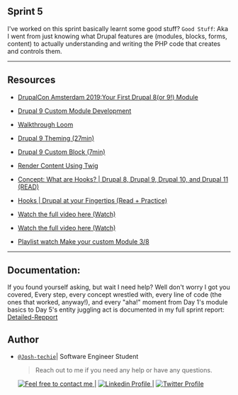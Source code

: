 ## Sprint 5

I've worked on this sprint basically learnt some good stuff?
`Good Stuff`: Aka I went from just knowing what Drupal features are (modules, blocks, forms, content) to actually understanding and writing the PHP code that creates and controls them.

---

## Resources

- [DrupalCon Amsterdam 2019:Your First Drupal 8(or 9!) Module](https://youtu.be/NSE_mYn-o8c?feature=shared)

- [Drupal 9 Custom Module Development](https://youtu.be/ABuW0aCUtTo?feature=shared)

- [Walkthrough Loom](https://www.loom.com/share/d2c2135daaa442959a97b7bed6a47754)

- [Drupal 9 Theming (27min)](https://youtu.be/qO_Wh5WE3VA?feature=shared)

- [Drupal 9 Custom Block (7min)](https://youtu.be/b6XOhsuqYq8)

- [Render Content Using Twig](https://youtu.be/Cl9uQoni88w?si=VbVE8WuUaCGkXaoj)

- [Concept: What are Hooks? | Drupal 8, Drupal 9, Drupal 10, and Drupal 11 (READ)](https://drupalize.me/tutorial/concept-what-are-hooks)

- [Hooks | Drupal at your Fingertips (Read + Practice)](https://www.drupalatyourfingertips.com/hooks)

- [Watch the full video here (Watch)](https://youtu.be/1m6WR7e7qwU?feature=shared)

- [Watch the full video here (Watch)](https://youtu.be/koNJEyRLwKk?feature=shared)

- [Playlist watch Make your custom Module 3/8](https://www.youtube.com/watch?v=JsS0Fwhj2sU&list=PLhA-DDDbk7VclKyM0AhZOYmSFuT78FI44&index=2&ab_channel=BenLamptey)

---

## Documentation:

If you found yourself asking, but wait I need help?
Well don't worry I got you covered, Every step, every concept wrestled with, every line of code (the ones that worked, anyway!), and every "aha!" moment from Day 1's module basics to Day 5's entity juggling act is documented in my full sprint report: [Detailed-Repport](../Assets/Youssef-ABOUYAHIA-Sprint-5.pdf)

## Author

- [`@Josh-techie`](https://github.com/Josh-techie)| Software Engineer Student

  > Reach out to me if you need any help or have any questions.

  <a href="mailto:youssef.abouyahia@e-polytechnique.ma">
  	<img alt="Feel free to contact me" src="https://img.shields.io/badge/-Ask_me_anything-blue?style=flat&logo=Gmail&logoColor=white&link=mailto:youssef.abouyahia@e-polytechnique.ma&color=3d85c6" />
  </a>
  <span> | </span>
    <a href="https://www.linkedin.com/in/youssef-abouyahia/">
        <img alt="Linkedin Profile" src="https://img.shields.io/badge/-Linkedin-0072b1?style=flat&logo=Linkedin&logoColor=white&link=https://www.linkedin.com/in/youssef-abouyahia/" />
    </a>
    <span> | </span>
    <a href="https://twitter.com/JoesephAb">
        <img alt="Twitter Profile" src="https://img.shields.io/badge/-Twitter-0072b1?style=flat&logo=Twitter&logoColor=white&link=https://twitter.com/JoesephAb&color=1DA1F2" />
    </a>
